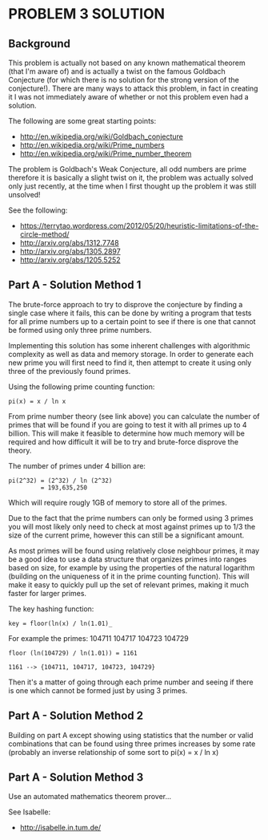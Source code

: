 PROBLEM 3 SOLUTION
========================================

Background
----------------------------------------

This problem is actually not based on any known mathematical theorem (that I'm 
aware of) and is actually a twist on the famous Goldbach Conjecture (for which
there is no solution for the strong version of the conjecture!). There are many 
ways to attack this problem, in fact in creating it I was not immediately aware 
of whether or not this problem even had a solution.

The following are some great starting points:
* http://en.wikipedia.org/wiki/Goldbach_conjecture
* http://en.wikipedia.org/wiki/Prime_numbers
* http://en.wikipedia.org/wiki/Prime_number_theorem

The problem is Goldbach's Weak Conjecture, all odd numbers are prime therefore
it is basically a slight twist on it, the problem was actually solved only just recently, at the time when I first thought up
the problem it was still unsolved!

See the following:
* https://terrytao.wordpress.com/2012/05/20/heuristic-limitations-of-the-circle-method/
* http://arxiv.org/abs/1312.7748
* http://arxiv.org/abs/1305.2897
* http://arxiv.org/abs/1205.5252


Part A - Solution Method 1
----------------------------------------

The brute-force approach to try to disprove the conjecture by finding a single
case where it fails, this can be done by writing a program that tests for all
prime numbers up to a certain point to see if there is one that cannot be formed
using only three prime numbers.

Implementing this solution has some inherent challenges with algorithmic 
complexity as well as data and memory storage. In order to generate each
new prime you will first need to find it, then attempt to create it using
only three of the previously found primes.

Using the following prime counting function:

    pi(x) = x / ln x 

From prime number theory (see link above) you can calculate the number of primes 
that will be found if you are going to test it with all primes up to 4 billion.
This will make it feasible to determine how much memory will be required and
how difficult it will be to try and brute-force disprove the theory.

The number of primes under 4 billion are:

    pi(2^32) = (2^32) / ln (2^32)
             = 193,635,250

Which will require rougly 1GB of memory to store all of the primes.

Due to the fact that the prime numbers can only be formed using 3 primes you will most likely only need to check at most against primes up to 1/3 the size 
of the current prime, however this can still be a significant amount.

As most primes will be found using relatively close neighbour primes, it may be
a good idea to use a data structure that organizes primes into ranges based on 
size, for example by using the properties of the natural logarithm (building on
the uniqueness of it in the prime counting function). This will make it easy to
quickly pull up the set of relevant primes, making it much faster for larger primes.

The key hashing function:

    key = floor(ln(x) / ln(1.01)_

For example the primes: 104711 104717 104723 104729 

    floor (ln(104729) / ln(1.01)) = 1161

    1161 --> {104711, 104717, 104723, 104729}


Then it's a matter of going through each prime number and seeing if there is one
which cannot be formed just by using 3 primes.


Part A - Solution Method 2
----------------------------------------

Building on part A except showing using statistics that the number or valid
combinations that can be found using three primes increases by some rate
(probably an inverse relationship of some sort to pi(x) = x / ln x)



Part A - Solution Method 3
----------------------------------------

Use an automated mathematics theorem prover...

See Isabelle:
* http://isabelle.in.tum.de/





